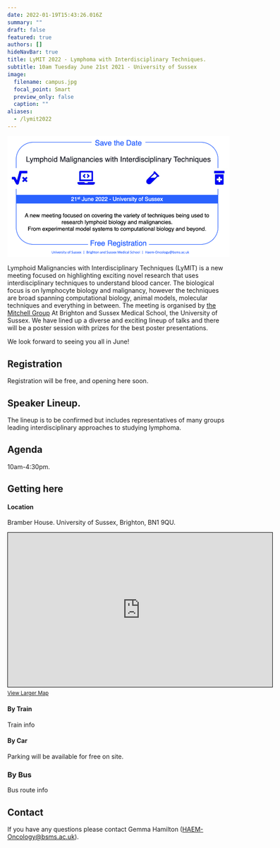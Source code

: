 ```yaml
---
date: 2022-01-19T15:43:26.016Z
summary: ""
draft: false
featured: true
authors: []
hideNavBar: true
title: LyMIT 2022 - Lymphoma with Interdisciplinary Techniques.
subtitle: 10am Tuesday June 21st 2021 - University of Sussex
image:
  filename: campus.jpg
  focal_point: Smart
  preview_only: false
  caption: ""
aliases:
  - /lymit2022
---
```

![](savethedate2.png)

Lymphoid Malignancies with Interdisciplinary Techniques (LyMIT) is a new meeting focused on highlighting exciting novel research that uses interdisciplinary techniques to understand blood cancer. The biological focus is on lymphocyte biology and malignancy, however the techniques are broad spanning computational biology, animal models, molecular techniques and everything in between. The meeting is organised by [the Mitchell Group](/) At Brighton and Sussex Medical School, the University of Sussex. We have lined up a diverse and exciting lineup of talks and there will be a poster session with prizes for the best poster presentations.

We look forward to seeing you all in June!

## Registration

Registration will be free, and opening here soon.

## Speaker Lineup.

The lineup is to be confirmed but includes representatives of many groups leading interdisciplinary approaches to studying lymphoma.

## Agenda

10am-4:30pm.

## Getting here

#### Location

Bramber House. University of Sussex, Brighton, BN1 9QU.

<iframe width="600" height="350" frameborder="0" scrolling="no" marginheight="0" marginwidth="0" src="https://www.openstreetmap.org/export/embed.html?bbox=-0.09531497955322267%2C50.863922603540715%2C-0.08115291595458986%2C50.871100009197264&amp;layer=mapnik&amp;marker=50.867511444503045%2C-0.08823394775390625" style="border: 1px solid black"></iframe><br/><small><a href="https://www.openstreetmap.org/?mlat=50.86751&amp;mlon=-0.08823#map=17/50.86751/-0.08823">View Larger Map</a></small>

#### By Train

Train info

#### By Car

Parking will be available for free on site.

### By Bus

Bus route info

## Contact

If you have any questions please contact Gemma Hamilton ([HAEM-Oncology@bsms.ac.uk](mailto:HAEM-Oncology@bsms.ac.uk)).

